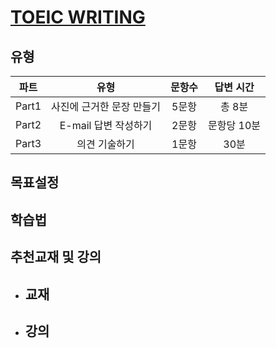 # [TOEIC WRITING](https://www.toeicswt.co.kr/)
## 유형
| 파트 | 유형 | 문항수 | 답변 시간 |
| :---: | :---: | :---: | :---: |
| Part1 | 사진에 근거한 문장 만들기 | 5문항 | 총 8분 |
| Part2 | E-mail 답변 작성하기 | 2문항 | 문항당 10분 |
| Part3 | 의견 기술하기 | 1문항 | 30분 |

## 목표설정

## 학습법

## 추천교재 및 강의
- 교재
  - 
- 강의
  - 
